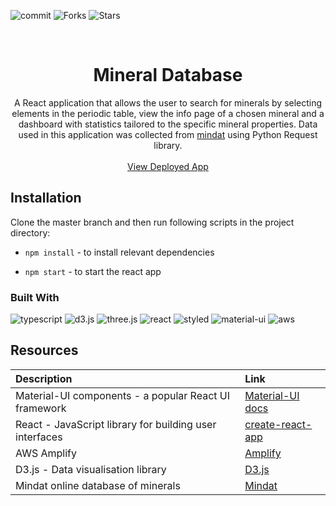 ![commit](https://img.shields.io/github/last-commit/XandraV/crystallizer?color=cyan)
![Forks](https://img.shields.io/github/forks/xandrav/mineral-database?style=social)
![Stars](https://img.shields.io/github/stars/xandrav/mineral-database?style=social)

<br />
<p align="center">
  <h1 align="center">Mineral Database</h1>

  <p align="center">
    A React application that allows the user to search for minerals by selecting elements in the periodic table, view the info page of a chosen mineral and a dashboard with statistics tailored to the specific mineral properties. Data used in this application was collected from <a href="https://www.mindat.org">mindat</a> using Python Request library.
    <br />
    <br />
    <a href="https://master.d1qwrf5789l68x.amplifyapp.com/">View Deployed App</a> 
  </p>
</p>

## Installation

Clone the master branch and then run following scripts in the project directory:

- `npm install` - to install relevant dependencies

- `npm start` - to start the react app

### Built With

![typescript](https://img.shields.io/badge/-TypeScript-007ACC?style=flat-square&logo=typescript&logoColor=white)
![d3.js](https://img.shields.io/badge/-D3.js-F9A03C?style=flat-square&logo=d3.js&logoColor=black)
![three.js](https://img.shields.io/badge/-Three.js-9999FF?style=flat-square)
![react](https://img.shields.io/badge/-React-45b8d8?style=flat-square&logo=react&logoColor=white)
![styled](https://img.shields.io/badge/-Styled_Components-db7092?style=flat-square&logo=styled-components&logoColor=white)
![material-ui](https://img.shields.io/badge/-MaterialUI-0081CB?style=flat-square&logo=material-ui&logoColor=white)
![aws](https://img.shields.io/badge/-Amazon%20AWS-007ACC?style=flat-square&logo=Amazon%20Aws&logoColor=white)

## Resources

| Description                                             | Link                                                                      |
| :------------------------------------------------------ | :------------------------------------------------------------------------ |
| Material-UI components - a popular React UI framework   | [Material-UI docs](https://material-ui.com/getting-started/installation/) |
| React - JavaScript library for building user interfaces | [create-react-app](https://github.com/facebook/create-react-app)          |
| AWS Amplify                                             | [Amplify](https://aws.amazon.com/amplify/)                                |
| D3.js - Data visualisation library                      | [D3.js](https://d3js.org/)                                                |
| Mindat online database of minerals                      | [Mindat](https://www.mindat.org/)                                         |
